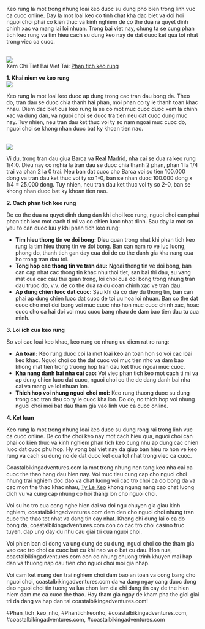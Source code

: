 <p>Keo rung la mot trong nhung loai keo duoc su dung pho bien trong linh vuc ca cuoc online. Day la mot loai keo co tinh chat kha dac biet va doi hoi nguoi choi phai co kien thuc va kinh nghiem de co the dua ra quyet dinh chinh xac va mang lai loi nhuan. Trong bai viet nay, chung ta se cung phan tich keo rung va tim hieu cach su dung keo nay de dat duoc ket qua tot nhat trong viec ca cuoc.</p><br><img src="https://coastalbikingadventures.com/wp-content/uploads/2025/02/nhan-biet-trang-keo-bong-da-uy-tin-1.jpg"></br>
Xem Chi Tiet Bai Viet Tai: <a href="https://coastalbikingadventures.com/phan-tich-keo-rung/">Phan tich keo rung</a><p><strong>1. Khai niem ve keo rung</strong><br><img src="https://coastalbikingadventures.com/wp-content/uploads/2025/02/keo-rung-1.jpg"></br><p>Keo rung la mot loai keo duoc ap dung trong cac tran dau bong da. Theo do, tran dau se duoc chia thanh hai phan, moi phan co ty le thanh toan khac nhau. Diem dac biet cua keo rung la se co mot muc cuoc duoc xem la chinh xac va dung dan, va nguoi choi se duoc tra tien neu dat cuoc dung muc nay. Tuy nhien, neu tran dau ket thuc voi ty so nam ngoai muc cuoc do, nguoi choi se khong nhan duoc bat ky khoan tien nao.</p><br><img src="https://coastalbikingadventures.com/wp-content/uploads/2025/02/phan-tich-keo-rung-2.jpg"></br><p>Vi du, trong tran dau giua Barca va Real Madrid, nha cai se dua ra keo rung 1/4:0. Dieu nay co nghia la tran dau se duoc chia thanh 2 phan, phan 1 la 1/4 trai va phan 2 la 0 trai. Neu ban dat cuoc cho Barca voi so tien 100.000 dong va tran dau ket thuc voi ty so 1-0, ban se nhan duoc 100.000 dong x 1/4 = 25.000 dong. Tuy nhien, neu tran dau ket thuc voi ty so 2-0, ban se khong nhan duoc bat ky khoan tien nao.<p><strong>2. Cach phan tich keo rung</strong></p><p>De co the dua ra quyet dinh dung dan khi choi keo rung, nguoi choi can phai phan tich keo mot cach ti mi va co chien luoc nhat dinh. Sau day la mot so yeu to can duoc luu y khi phan tich keo rung:<ul>
<li><strong>Tim hieu thong tin ve doi bong:</strong> Dieu quan trong nhat khi phan tich keo rung la tim hieu thong tin ve doi bong. Ban can nam ro ve luc luong, phong do, thanh tich gan day cua doi de co the danh gia kha nang cua ho trong tran dau toi.</li>
<li><strong>Tong hop cac thong tin ve tran dau:</strong> Ngoai thong tin ve doi bong, ban can cap nhat cac thong tin khac nhu thoi tiet, san bai thi dau, su vang mat cua cac cau thu quan trong, loi choi cua doi bong trong nhung tran dau truoc do, v.v. de co the dua ra du doan chinh xac ve tran dau.</li>
<li><strong>Ap dung chien luoc dat cuoc:</strong> Sau khi da co day du thong tin, ban can phai ap dung chien luoc dat cuoc de toi uu hoa loi nhuan. Ban co the dat cuoc cho mot doi bong voi muc cuoc nho hon muc cuoc chinh xac, hoac cuoc cho ca hai doi voi muc cuoc bang nhau de dam bao tien dau tu cua minh.</li>
</ul><p><strong>3. Loi ich cua keo rung</strong></p><p>So voi cac loai keo khac, keo rung co nhung uu diem rat ro rang:</p><ul>
<li><strong>An toan:</strong> Keo rung duoc coi la mot loai keo an toan hon so voi cac loai keo khac. Nguoi choi co the dat cuoc voi muc tien nho va dam bao khong mat tien trong truong hop tran dau ket thuc ngoai muc cuoc.</li>
<li><strong>Kha nang danh bai nha cai cao:</strong> Voi viec phan tich keo mot cach ti mi va ap dung chien luoc dat cuoc, nguoi choi co the de dang danh bai nha cai va mang ve loi nhuan lon.</li>
<li><strong>Thich hop voi nhung nguoi choi moi:</strong> Keo rung thuong duoc su dung trong cac tran dau co ty le cuoc kha lon. Do do, no thich hop voi nhung nguoi choi moi bat dau tham gia vao linh vuc ca cuoc online.</li>
</ul><p><strong>4. Ket luan</strong></p><p>Keo rung la mot trong nhung loai keo duoc su dung rong rai trong linh vuc ca cuoc online. De co the choi keo nay mot cach hieu qua, nguoi choi can phai co kien thuc va kinh nghiem phan tich keo cung nhu ap dung cac chien luoc dat cuoc phu hop. Hy vong bai viet nay da giup ban hieu ro hon ve keo rung va cach su dung no de dat duoc ket qua tot nhat trong viec ca cuoc.</p><p>Coastalbikingadventures.com la mot trong nhung nen tang keo nha cai ca cuoc the thao hang dau hien nay. Voi muc tieu cung cap cho nguoi choi nhung trai nghiem doc dao va chat luong voi cac tro choi ca do bong da va cac mon the thao khac nhau, <a href="https://coastalbikingadventures.com/">Ty Le Keo</a> khong ngung nang cao chat luong dich vu va cung cap nhung co hoi thang lon cho nguoi choi. 

Voi su ho tro cua cong nghe hien dai va doi ngu chuyen gia giau kinh nghiem, coastalbikingadventures.com dem den cho nguoi choi nhung tran cuoc the thao tot nhat va dang tin cay nhat. Khong chi dung lai o ca do bong da, coastalbikingadventures.com con co cac tro choi casino truc tuyen, dap ung day du nhu cau giai tri cua nguoi choi.

Voi phien ban di dong va ung dung de su dung, nguoi choi co the tham gia vao cac tro choi ca cuoc bat cu khi nao va o bat cu dau. Hon nua, coastalbikingadventures.com con co nhung chuong trinh khuyen mai hap dan va thuong nap dau tien cho nguoi choi moi gia nhap.

Voi cam ket mang den trai nghiem choi dam bao an toan va cong bang cho nguoi choi, coastalbikingadventures.com da va dang ngay cang duoc dong dao nguoi choi tin tuong va lua chon lam dia chi dang tin cay de the hien niem dam me ca cuoc the thao. Hay tham gia ngay de kham pha the gioi giai tri da dang va hap dan tai coastalbikingadventures.com!</p>
#Phan_tich_keo_nho, #Phantichkeonho, #coastalbikingadventures.com, #coastalbikingadventures.com, #coastalbikingadventures.com
